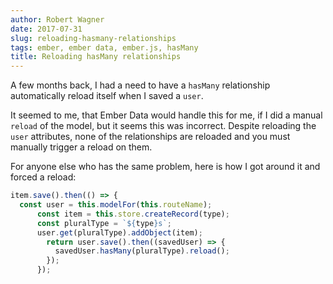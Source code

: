```yaml
---
author: Robert Wagner
date: 2017-07-31
slug: reloading-hasmany-relationships
tags: ember, ember data, ember.js, hasMany
title: Reloading hasMany relationships
---
```


A few months back, I had a need to have a `hasMany` relationship automatically reload itself when I saved a `user`.

It seemed to me, that Ember Data would handle this for me, if I did a manual `reload` of the model, but it seems this was incorrect. Despite reloading the `user` attributes, none of the relationships are reloaded and you must manually trigger a reload on them.

For anyone else who has the same problem, here is how I got around it and forced a reload:

```javascript
item.save().then(() => {
  const user = this.modelFor(this.routeName);
      const item = this.store.createRecord(type);
      const pluralType = `${type}s`;
      user.get(pluralType).addObject(item);
        return user.save().then((savedUser) => {
          savedUser.hasMany(pluralType).reload();
        });
      });
```
